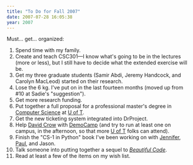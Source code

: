 ```yaml
---
title: "To Do for Fall 2007"
date: 2007-07-28 16:05:38
year: 2007
---
```

Must... get... organized:
<ol>
  <li>Spend time with my family.</li>
  <li>Create and teach CSC301—I know what's going to be in the lectures (more or less), but I still have to decide what the extended exercise will be.</li>
  <li>Get my three graduate students (Samir Abdi, Jeremy Handcock, and Carolyn MacLeod) started on their research.</li>
  <li>Lose the 6 kg. I've put on in the last fourteen months (moved up from #10 at Sadie's "suggestion").</li>
  <li>Get more research funding.</li>
  <li>Put together a full proposal for a professional master's degree in <a href="http://www.cs.toronto.edu">Computer Science</a> at <a href="http://www.utoronto.ca">U of T</a>.</li>
  <li>Get the new ticketing system integrated into DrProject.</li>
  <li>Help <a href="http://davidcrow.ca/">David Crow</a> with <a href="http://barcamp.org/DemoCamp">DemoCamp</a> (and try to run at least one on campus, in the afternoon, so that more <a href="http://www.utoronto.ca">U of T</a> folks can attend).</li>
  <li>Finish the "CS-1 in Python" book I've been working on with <a href="http://www.cs.toronto.edu/~campbell">Jennifer</a>, <a href="http://www.cs.toronto.edu/~pgries">Paul</a>, and Jason.</li>
  <li>Talk someone into putting together a sequel to <a href="http://www.oreilly.com/catalog/9780596510046/"><em>Beautiful Code</em></a>.</li>
  <li>Read at least a few of the items on my wish list.</li>
</ol>

